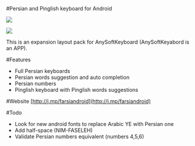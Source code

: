 #Persian and Pinglish keyboard for Android

![](http://i.imgur.com/rfdTI.png)

![](http://i.imgur.com/VusLW.png)

This is an expansion layout pack for AnySoftKeyboard (AnySoftKeyabord is an APP).

#Features
* Full Persian keyboards
* Persian words suggestion and auto completion
* Persian numbers
* Pinglish keyboard with Pinglish words suggestions

#Website
[http://j.mp/farsiandroid](http://j.mp/farsiandroid)

#Todo
* Look for new android fonts to replace Arabic YE with Persian one
* Add half-space (NIM-FASELEH)
* Validate Persian numbers equivalent (numbers 4,5,6)